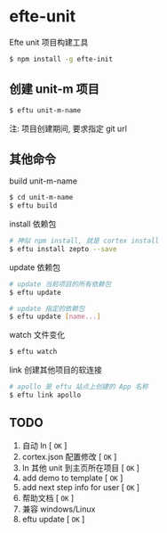 # efte-unit

Efte unit 项目构建工具

```bash
$ npm install -g efte-init
```

## 创建 unit-m 项目

```bash
$ eftu unit-m-name
```
注: 项目创建期间, 要求指定 git url

## 其他命令

build unit-m-name

```bash
$ cd unit-m-name
$ eftu build
```

install 依赖包

```bash
# 神似 npm install, 就是 cortex install
$ eftu install zepto --save
```

update 依赖包

```bash
# update 当前项目的所有依赖包
$ eftu update

# update 指定的依赖包
$ eftu update [name...]
```

watch 文件变化

```bash
$ eftu watch
```

link 创建其他项目的软连接

```bash
# apollo 是 eftu 站点上创建的 App 名称
$ eftu link apollo
```

## TODO
1. 自动 ln [ `OK` ]
2. cortex.json 配置修改 [ `OK` ]
3. ln 其他 unit 到主页所在项目 [ `OK` ]
4. add demo to template [ `OK` ]
5. add next step info for user [ `OK` ]
6. 帮助文档 [ `OK` ]
7. 兼容 windows/Linux
8. eftu update [ `OK` ]
